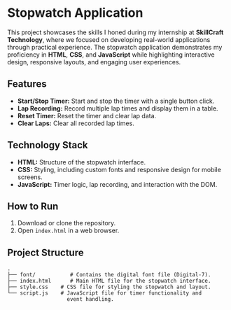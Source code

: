 # Stopwatch Application

This project showcases the skills I honed during my internship at **SkillCraft Technology**, where we focused on developing real-world applications through practical experience. The stopwatch application demonstrates my proficiency in **HTML**, **CSS**, and **JavaScript** while highlighting interactive design, responsive layouts, and engaging user experiences.

## Features
- **Start/Stop Timer:** Start and stop the timer with a single button click.
- **Lap Recording:** Record multiple lap times and display them in a table.
- **Reset Timer:** Reset the timer and clear lap data.
- **Clear Laps:** Clear all recorded lap times.

## Technology Stack
- **HTML:** Structure of the stopwatch interface.
- **CSS:** Styling, including custom fonts and responsive design for mobile screens.
- **JavaScript:** Timer logic, lap recording, and interaction with the DOM.

## How to Run

1.  Download or clone the repository.
2.  Open `index.html` in a web browser.

## Project Structure

```plaintext
.
├── font/           # Contains the digital font file (Digital-7).
├── index.html      # Main HTML file for the stopwatch interface.
├── style.css    # CSS file for styling the stopwatch and layout.
└── script.js    # JavaScript file for timer functionality and 
                   event handling.
```
